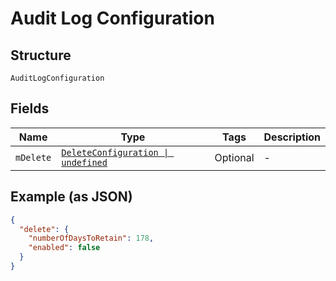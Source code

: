 
# Audit Log Configuration

## Structure

`AuditLogConfiguration`

## Fields

| Name | Type | Tags | Description |
|  --- | --- | --- | --- |
| `mDelete` | [`DeleteConfiguration \| undefined`](../../doc/models/delete-configuration.md) | Optional | - |

## Example (as JSON)

```json
{
  "delete": {
    "numberOfDaysToRetain": 178,
    "enabled": false
  }
}
```

